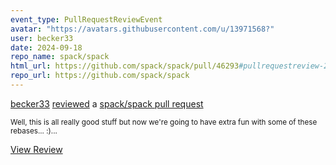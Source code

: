 ```yaml
---
event_type: PullRequestReviewEvent
avatar: "https://avatars.githubusercontent.com/u/13971568?"
user: becker33
date: 2024-09-18
repo_name: spack/spack
html_url: https://github.com/spack/spack/pull/46293#pullrequestreview-2311198470
repo_url: https://github.com/spack/spack
---
```


<a href='https://github.com/becker33' target='_blank'>becker33</a> <a href='https://github.com/spack/spack/pull/46293#pullrequestreview-2311198470' target='_blank'>reviewed</a> a <a href='https://github.com/spack/spack/pull/46293' target='_blank'>spack/spack pull request</a>

<small>Well, this is all really good stuff but now we're going to have extra fun with some of these rebases... :)...</small>

<a href='https://github.com/spack/spack/pull/46293#pullrequestreview-2311198470' target='_blank'>View Review</a>